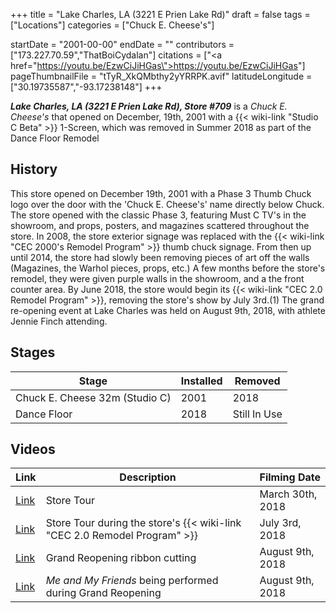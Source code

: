+++
title = "Lake Charles, LA (3221 E Prien Lake Rd)"
draft = false
tags = ["Locations"]
categories = ["Chuck E. Cheese's"]


startDate = "2001-00-00"
endDate = ""
contributors = ["173.227.70.59","ThatBoiCydalan"]
citations = ["<a href=\"https://youtu.be/EzwCiJiHGas\">https://youtu.be/EzwCiJiHGas</a>"]
pageThumbnailFile = "tTyR_XkQMbthy2yYRRPK.avif"
latitudeLongitude = ["30.19735587","-93.17238148"]
+++

***Lake Charles, LA (3221 E Prien Lake Rd), Store #709*** is a *Chuck E. Cheese's* that opened on December, 19th, 2001 with a {{< wiki-link "Studio C Beta" >}} 1-Screen, which was removed in Summer 2018 as part of the Dance Floor Remodel

## History

This store opened on December 19th, 2001 with a Phase 3 Thumb Chuck logo over the door with the 'Chuck E. Cheese's' name directly below Chuck. The store opened with the classic Phase 3, featuring Must C TV's in the showroom, and props, posters, and magazines scattered throughout the store. In 2008, the store exterior signage was replaced with the {{< wiki-link "CEC 2000's Remodel Program" >}} thumb chuck signage. From then up until 2014, the store had slowly been removing pieces of art off the walls (Magazines, the Warhol pieces, props, etc.) A few months before the store's remodel, they were given purple walls in the showroom, and a the front counter area. By June 2018, the store would begin its {{< wiki-link "CEC 2.0 Remodel Program" >}}, removing the store's show by July 3rd.(1) The grand re-opening event at Lake Charles was held on August 9th, 2018, with athlete Jennie Finch attending.

## Stages

| Stage                          | Installed | Removed      |
|--------------------------------|-----------|--------------|
| Chuck E. Cheese 32m (Studio C) | 2001      | 2018         |
| Dance Floor                    | 2018      | Still In Use |

## Videos

| Link                                 | Description                                                                     | Filming Date     |
|--------------------------------------|---------------------------------------------------------------------------------|------------------|
| [Link](https://youtu.be/9C-SzrF-t9g) | Store Tour                                                                      | March 30th, 2018 |
| [Link](https://youtu.be/EzwCiJiHGas) | Store Tour during the store's {{< wiki-link "CEC 2.0 Remodel Program" >}} | July 3rd, 2018   |
| [Link](https://youtu.be/Rt65MhAc5dc) | Grand Reopening ribbon cutting                                                  | August 9th, 2018 |
| [Link](https://youtu.be/cvsdFQxPqt4) | *Me and My Friends* being performed during Grand Reopening                      | August 9th, 2018 |